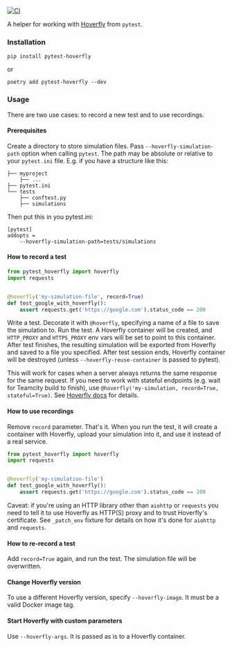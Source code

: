 [![CI](https://github.com/wrike/pytest-hoverfly/actions/workflows/main.yml/badge.svg)](https://github.com/wrike/pytest-hoverfly/actions/workflows/main.yml)


A helper for working with [Hoverfly](https://hoverfly.readthedocs.io/en/latest/) from `pytest`.

### Installation
`pip install pytest-hoverfly`

or

`poetry add pytest-hoverfly --dev`


### Usage
There are two use cases: to record a new test and to use recordings.

#### Prerequisites
Create a directory to store simulation files. Pass `--hoverfly-simulation-path` option 
when calling `pytest`. The path may be absolute or relative to your `pytest.ini` file.
E.g. if you have a structure like this:
```
├── myproject
    ├── ...
├── pytest.ini
└── tests
    ├── conftest.py
    ├── simulations
```

Then put this in you pytest.ini:
```
[pytest]
addopts =
    --hoverfly-simulation-path=tests/simulations
```

#### How to record a test
```python
from pytest_hoverfly import hoverfly
import requests


@hoverfly('my-simulation-file', record=True)
def test_google_with_hoverfly():
    assert requests.get('https://google.com').status_code == 200
```

Write a test. Decorate it with `@hoverfly`, specifying a name of a file to save the simulation to. 
Run the test. A Hoverfly container will be created, and  `HTTP_PROXY` and `HTTPS_PROXY` env vars 
will be set to point to this container. After test finishes, the resulting simulation will 
be exported from Hoverfly and saved to a file you specified. After test session ends, Hoverfly
container will be destroyed (unless `--hoverfly-reuse-container` is passed to pytest).

This will work for cases when a server always returns the same response for the same
request. If you need to work with stateful endpoints (e.g. wait for Teamcity build
to finish), use `@hoverfly('my-simulation, record=True, stateful=True)`. See 
[Hoverfly docs](https://docs.hoverfly.io/en/latest/pages/tutorials/basic/capturingsequences/capturingsequences.html)
for details.

#### How to use recordings
Remove `record` parameter. That's it. When you run the test, it will create a container 
with Hoverfly, upload your simulation into it, and use it instead of a real service.

```python
from pytest_hoverfly import hoverfly
import requests


@hoverfly('my-simulation-file')
def test_google_with_hoverfly():
    assert requests.get('https://google.com').status_code == 200
```

Caveat: if you're using an HTTP library other than `aiohttp` or `requests` you need to
tell it to use Hoverfly as HTTP(S) proxy and to trust Hoverfly's certificate. See
`_patch_env` fixture for details on how it's done for `aiohttp` and `requests`.

#### How to re-record a test
Add `record=True` again, and run the test. The simulation file will be overwritten.


#### Change Hoverfly version
To use a different Hoverfly version, specify `--hoverfly-image`. It must be a valid Docker image tag.

#### Start Hoverfly with custom parameters
Use `--hoverfly-args`. It is passed as is to a Hoverfly container.
